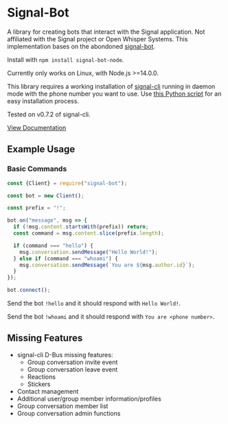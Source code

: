 # Signal-Bot

A library for creating bots that interact with the Signal application. Not affiliated with the Signal project or Open Whisper Systems.
This implementation bases on the abondoned [signal-bot](https://github.com/TapuCosmo/signal-bot).


Install with `npm install signal-bot-node`.

Currently only works on Linux, with Node.js >=14.0.0.

This library requires a working installation of [signal-cli](https://github.com/AsamK/signal-cli)
running in daemon mode with the phone number you want to use.
Use [this Python script](https://gist.github.com/Vic3198/f0c9e17ef3d70e7b8c066bfd8cf4db2d) for an easy installation process.

Tested on v0.7.2 of signal-cli.

[View Documentation](https://tapucosmo.github.io/signal-bot/)

## Example Usage

### Basic Commands

```js
const {Client} = require("signal-bot");

const bot = new Client();

const prefix = "!";

bot.on("message", msg => {
  if (!msg.content.startsWith(prefix)) return;
  const command = msg.content.slice(prefix.length);

  if (command === "hello") {
    msg.conversation.sendMessage("Hello World!");
  } else if (command === "whoami") {
    msg.conversation.sendMessage(`You are ${msg.author.id}`);
  }
});

bot.connect();
```

Send the bot `!hello` and it should respond with `Hello World!`.

Send the bot `!whoami` and it should respond with `You are <phone number>`.

## Missing Features

* signal-cli D-Bus missing features:
  - Group conversation invite event
  - Group conversation leave event
  - Reactions
  - Stickers
* Contact management
* Additional user/group member information/profiles
* Group conversation member list
* Group conversation admin functions
